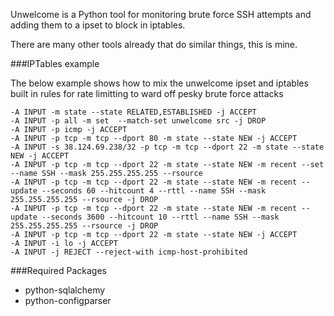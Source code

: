 Unwelcome is a Python tool for monitoring brute force SSH attempts and adding them
to a ipset to block in iptables. 

There are many other tools already that do similar things, this is mine. 

###IPTables example

The below example shows how to mix the unwelcome ipset and iptables built in rules for rate limitting 
to ward off pesky brute force attacks

```
-A INPUT -m state --state RELATED,ESTABLISHED -j ACCEPT
-A INPUT -p all -m set  --match-set unwelcome src -j DROP
-A INPUT -p icmp -j ACCEPT
-A INPUT -p tcp -m tcp --dport 80 -m state --state NEW -j ACCEPT
-A INPUT -s 38.124.69.238/32 -p tcp -m tcp --dport 22 -m state --state NEW -j ACCEPT
-A INPUT -p tcp -m tcp --dport 22 -m state --state NEW -m recent --set --name SSH --mask 255.255.255.255 --rsource
-A INPUT -p tcp -m tcp --dport 22 -m state --state NEW -m recent --update --seconds 60 --hitcount 4 --rttl --name SSH --mask 255.255.255.255 --rsource -j DROP
-A INPUT -p tcp -m tcp --dport 22 -m state --state NEW -m recent --update --seconds 3600 --hitcount 10 --rttl --name SSH --mask 255.255.255.255 --rsource -j DROP
-A INPUT -p tcp -m tcp --dport 22 -m state --state NEW -j ACCEPT
-A INPUT -i lo -j ACCEPT
-A INPUT -j REJECT --reject-with icmp-host-prohibited
```

###Required Packages
- python-sqlalchemy
- python-configparser
